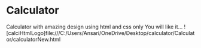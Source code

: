 # Calculator
Calculator with amazing design using html and css only You will like it...
![calciHtmlLogo]file:///C:/Users/Ansari/OneDrive/Desktop/calculator/Calculator/calculatorNew.html
